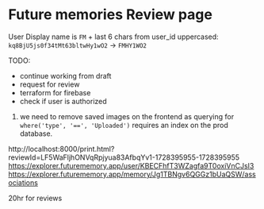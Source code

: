 # Future memories Review page

User Display name is `FM` + last 6 chars from user_id uppercased:
`kq8BjU5js0f34tMt63bltwHy1wO2` -> `FMHY1WO2`

TODO:
- continue working from draft
- request for review
- terraform for firebase
- check if user is authorized

1. we need to remove saved images on the frontend as querying for
  `where('type', '==', 'Uploaded')` requires an index on the prod database.

<!-- https://firebase.google.com/docs/firestore/manage-data/add-data -->


http://localhost:8000/print.html?reviewId=LF5WaFljhONVqRpjyua83AfbqYv1-1728395955-1728395955
https://explorer.futurememory.app/user/KBECFhfT3WZagfa9T0oxiVnCJsI3
https://explorer.futurememory.app/memory/Jg1TBNgv6QGGz1bUaQSW/associations

20hr for reviews
